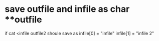 
# save outfile and infile as char **outfile
if cat <infile <infile2 >outfile2
shoule save as infile[0] = "infile" infile[1] = "infile 2"
